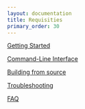 ```yaml
---
layout: documentation
title: Requisities
primary_order: 30
---
```


[comment]: # "title: Requisities"
[comment]: # "ordering: 30"
[comment]: # "header: 1"

[Getting Started](https://github.com/MobilityFirst/GNS/wiki/Getting-Started)

[Command-Line Interface](https://github.com/MobilityFirst/GNS/wiki/Command-Line-Interface)

[Building from source](https://github.com/MobilityFirst/GNS/wiki/Building-from-source)

[Troubleshooting](https://github.com/MobilityFirst/GNS/wiki/Troubleshooting)

[FAQ](https://github.com/MobilityFirst/GNS/wiki/FAQ)
